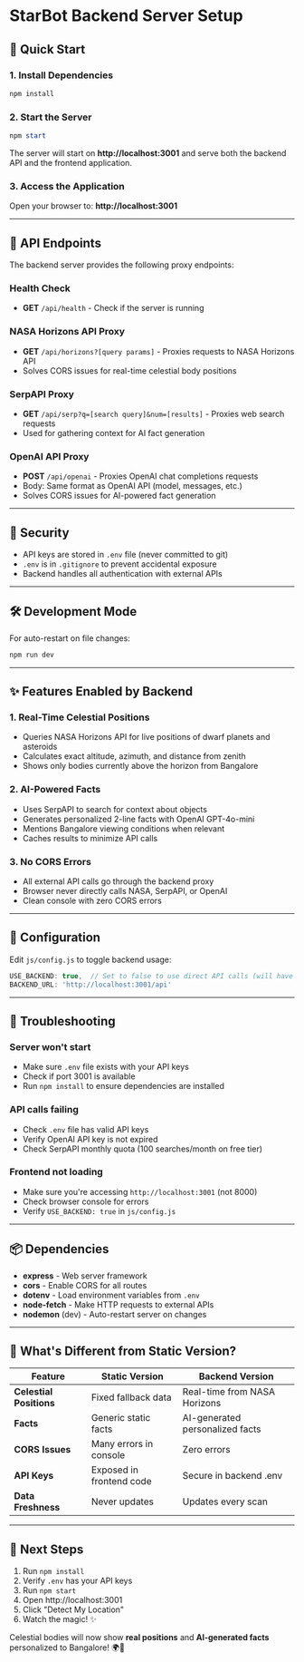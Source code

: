 # StarBot Backend Server Setup

## 🚀 Quick Start

### 1. Install Dependencies
```powershell
npm install
```

### 2. Start the Server
```powershell
npm start
```

The server will start on **http://localhost:3001** and serve both the backend API and the frontend application.

### 3. Access the Application
Open your browser to: **http://localhost:3001**

---

## 📡 API Endpoints

The backend server provides the following proxy endpoints:

### Health Check
- **GET** `/api/health` - Check if the server is running

### NASA Horizons API Proxy
- **GET** `/api/horizons?[query params]` - Proxies requests to NASA Horizons API
- Solves CORS issues for real-time celestial body positions

### SerpAPI Proxy  
- **GET** `/api/serp?q=[search query]&num=[results]` - Proxies web search requests
- Used for gathering context for AI fact generation

### OpenAI API Proxy
- **POST** `/api/openai` - Proxies OpenAI chat completions requests
- Body: Same format as OpenAI API (model, messages, etc.)
- Solves CORS issues for AI-powered fact generation

---

## 🔐 Security

- API keys are stored in `.env` file (never committed to git)
- `.env` is in `.gitignore` to prevent accidental exposure
- Backend handles all authentication with external APIs

---

## 🛠️ Development Mode

For auto-restart on file changes:
```powershell
npm run dev
```

---

## ✨ Features Enabled by Backend

### 1. **Real-Time Celestial Positions**
- Queries NASA Horizons API for live positions of dwarf planets and asteroids
- Calculates exact altitude, azimuth, and distance from zenith
- Shows only bodies currently above the horizon from Bangalore

### 2. **AI-Powered Facts**
- Uses SerpAPI to search for context about objects
- Generates personalized 2-line facts with OpenAI GPT-4o-mini
- Mentions Bangalore viewing conditions when relevant
- Caches results to minimize API calls

### 3. **No CORS Errors**
- All external API calls go through the backend proxy
- Browser never directly calls NASA, SerpAPI, or OpenAI
- Clean console with zero CORS errors

---

## 📝 Configuration

Edit `js/config.js` to toggle backend usage:

```javascript
USE_BACKEND: true,  // Set to false to use direct API calls (will have CORS issues)
BACKEND_URL: 'http://localhost:3001/api'
```

---

## 🐛 Troubleshooting

### Server won't start
- Make sure `.env` file exists with your API keys
- Check if port 3001 is available
- Run `npm install` to ensure dependencies are installed

### API calls failing
- Check `.env` file has valid API keys
- Verify OpenAI API key is not expired
- Check SerpAPI monthly quota (100 searches/month on free tier)

### Frontend not loading
- Make sure you're accessing `http://localhost:3001` (not 8000)
- Check browser console for errors
- Verify `USE_BACKEND: true` in `js/config.js`

---

## 📦 Dependencies

- **express** - Web server framework
- **cors** - Enable CORS for all routes
- **dotenv** - Load environment variables from `.env`
- **node-fetch** - Make HTTP requests to external APIs
- **nodemon** (dev) - Auto-restart server on changes

---

## 🌟 What's Different from Static Version?

| Feature | Static Version | Backend Version |
|---------|---------------|-----------------|
| **Celestial Positions** | Fixed fallback data | Real-time from NASA Horizons |
| **Facts** | Generic static facts | AI-generated personalized facts |
| **CORS Issues** | Many errors in console | Zero errors |
| **API Keys** | Exposed in frontend code | Secure in backend .env |
| **Data Freshness** | Never updates | Updates every scan |

---

## 🎯 Next Steps

1. Run `npm install`
2. Verify `.env` has your API keys
3. Run `npm start`
4. Open http://localhost:3001
5. Click "Detect My Location"
6. Watch the magic! ✨

Celestial bodies will now show **real positions** and **AI-generated facts** personalized to Bangalore! 🌍🔭

